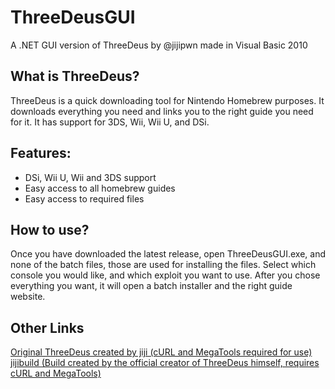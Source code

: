 # ThreeDeusGUI
A .NET GUI version of ThreeDeus by @jijipwn made in Visual Basic 2010
## What is ThreeDeus?
ThreeDeus is a quick downloading tool for Nintendo Homebrew purposes. It downloads everything you need and links you to the right guide you need for it. It has support for 3DS, Wii, Wii U, and DSi.
## Features:
* DSi, Wii U, Wii and 3DS support
* Easy access to all homebrew guides
* Easy access to required files
## How to use?
Once you have downloaded the latest release, open ThreeDeusGUI.exe, and none of the batch files, those are used for installing the files. Select which console you would like, and which exploit you want to use. After you chose everything you want, it will open a batch installer and the right guide website.
## Other Links
[Original ThreeDeus created by jiji (cURL and MegaTools required for use)](https://github.com/jijipwn/ThreeDeus/)
[jijibuild (Build created by the official creator of ThreeDeus himself, requires cURL and MegaTools)](https://github.com/jijipwn/ThreeDeus/)
